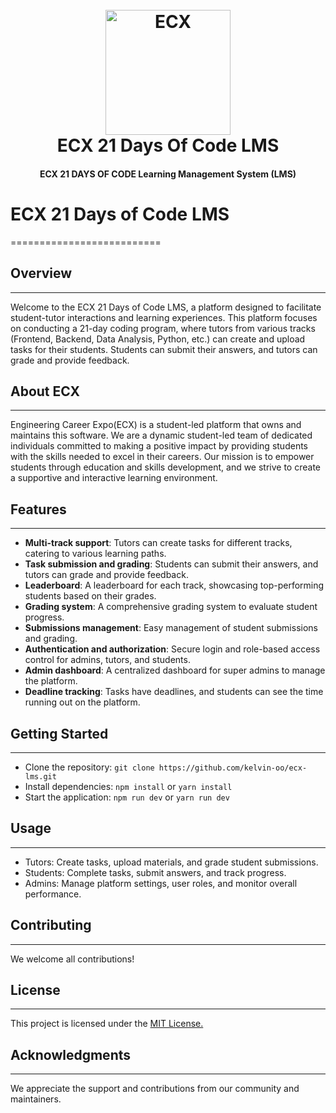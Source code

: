 
<h1 align="center">
  <br>
  <a href="https://www.engcareerexpo.com"><img src="https://www.engcareerexpo.com/ecx.svg" alt="ECX" width="200"></a>
  <br>
 ECX 21 Days Of Code LMS
  <br>
</h1>

<h4 align="center">ECX 21 DAYS OF CODE Learning Management System (LMS)</h4>

# ECX 21 Days of Code LMS
==========================

## Overview
-----------

Welcome to the ECX 21 Days of Code LMS, a platform designed to facilitate student-tutor interactions and learning experiences. This platform focuses on conducting a 21-day coding program, where tutors from various tracks (Frontend, Backend, Data Analysis, Python, etc.) can create and upload tasks for their students. Students can submit their answers, and tutors can grade and provide feedback.

## About ECX
-----------

Engineering Career Expo(ECX) is a student-led platform that owns and maintains this software. We are a dynamic student-led team of dedicated individuals committed to making a positive impact by providing students with the skills needed to excel in their careers. Our mission is to empower students through education and skills development, and we strive to create a supportive and interactive learning environment.

## Features
--------

* **Multi-track support**: Tutors can create tasks for different tracks, catering to various learning paths.
* **Task submission and grading**: Students can submit their answers, and tutors can grade and provide feedback.
* **Leaderboard**: A leaderboard for each track, showcasing top-performing students based on their grades.
* **Grading system**: A comprehensive grading system to evaluate student progress.
* **Submissions management**: Easy management of student submissions and grading.
* **Authentication and authorization**: Secure login and role-based access control for admins, tutors, and students.
* **Admin dashboard**: A centralized dashboard for super admins to manage the platform.
* **Deadline tracking**: Tasks have deadlines, and students can see the time running out on the platform.

## Getting Started
---------------

* Clone the repository: `git clone https://github.com/kelvin-oo/ecx-lms.git`
* Install dependencies: `npm install` or `yarn install`
* Start the application: `npm run dev` or `yarn run dev`

## Usage
-----

* Tutors: Create tasks, upload materials, and grade student submissions.
* Students: Complete tasks, submit answers, and track progress.
* Admins: Manage platform settings, user roles, and monitor overall performance.

## Contributing
----------

We welcome all contributions!

## License
-------

This project is licensed under the <a href="https://opensource.org/license/MIT">MIT License.</a>

## Acknowledgments
---------------

We appreciate the support and contributions from our community and maintainers.
